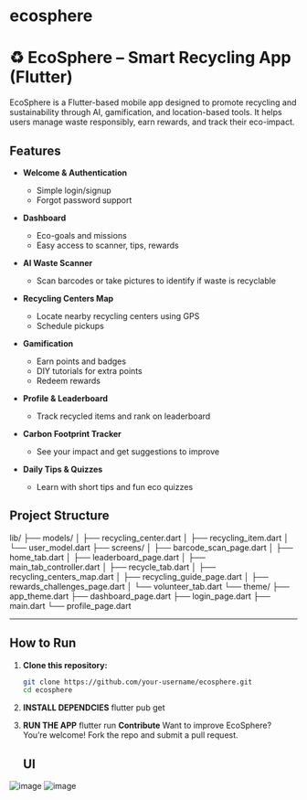 # ecosphere

# ♻ EcoSphere – Smart Recycling App (Flutter)

EcoSphere is a Flutter-based mobile app designed to promote recycling and sustainability through AI, gamification, and location-based tools. It helps users manage waste responsibly, earn rewards, and track their eco-impact.

## Features

- **Welcome & Authentication**
  - Simple login/signup
  - Forgot password support

- **Dashboard**
  - Eco-goals and missions
  - Easy access to scanner, tips, rewards

- **AI Waste Scanner**
  - Scan barcodes or take pictures to identify if waste is recyclable

- **Recycling Centers Map**
  - Locate nearby recycling centers using GPS
  - Schedule pickups

- **Gamification**
  - Earn points and badges
  - DIY tutorials for extra points
  - Redeem rewards

- **Profile & Leaderboard**
  - Track recycled items and rank on leaderboard

- **Carbon Footprint Tracker**
  - See your impact and get suggestions to improve

- **Daily Tips & Quizzes**
  - Learn with short tips and fun eco quizzes

## Project Structure
lib/
├── models/
│ ├── recycling_center.dart
│ ├── recycling_item.dart
│ └── user_model.dart
├── screens/
│ ├── barcode_scan_page.dart
│ ├── home_tab.dart
│ ├── leaderboard_page.dart
│ ├── main_tab_controller.dart
│ ├── recycle_tab.dart
│ ├── recycling_centers_map.dart
│ ├── recycling_guide_page.dart
│ ├── rewards_challenges_page.dart
│ └── volunteer_tab.dart
└── theme/
├── app_theme.dart
├── dashboard_page.dart
├── login_page.dart
├── main.dart
└── profile_page.dart

---

## How to Run

1. **Clone this repository:**

   ```bash
   git clone https://github.com/your-username/ecosphere.git
   cd ecosphere
2. **INSTALL DEPENDCIES**
flutter pub get
3. **RUN THE APP**
   flutter run
 **Contribute**
Want to improve EcoSphere? You’re welcome! Fork the repo and submit a pull request.


   ## **UI**
   
  ![image](https://github.com/user-attachments/assets/66ec0415-3287-4ebc-b63e-856c9bb58cce)
![image](https://github.com/user-attachments/assets/95f27642-8fc3-41d9-902e-d3a1540f4466)




   
